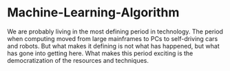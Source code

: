 # Machine-Learning-Algorithm
We are probably living in the most defining period in technology. The period when computing moved from large mainframes to PCs to self-driving cars and robots. But what makes it defining is not what has happened, but what has gone into getting here. What makes this period exciting is the democratization of the resources and techniques. 
